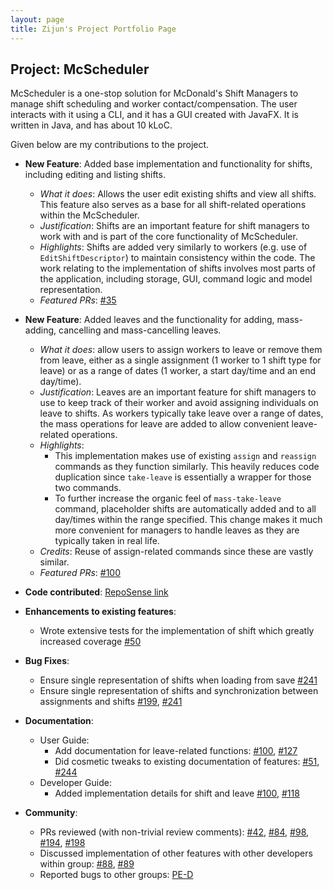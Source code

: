 ```yaml
---
layout: page
title: Zijun's Project Portfolio Page
---
```


## Project: McScheduler

McScheduler is a one-stop solution for McDonald's Shift Managers  to manage shift scheduling and worker contact/compensation. 
The user interacts with it using a CLI, and it has a GUI created with JavaFX. It is written in Java, and has about 10 kLoC.

Given below are my contributions to the project.

* **New Feature**: Added base implementation and functionality for shifts, including editing and listing shifts.
  * _What it does_: Allows the user edit existing shifts and view all shifts. This feature also serves as a base for all shift-related operations within the McScheduler.
  * _Justification_: Shifts are an important feature for shift managers to work with and is part of the core functionality of McScheduler.
  * _Highlights_: Shifts are added very similarly to workers (e.g. use of `EditShiftDescriptor`) to maintain consistency within the code.
    The work relating to the implementation of shifts involves most parts of the application, including storage, GUI, command logic and model representation.
  * _Featured PRs_: [\#35](https://github.com/AY2021S1-CS2103-F10-4/tp/pull/35)
  
* **New Feature**: Added leaves and the functionality for adding, mass-adding, cancelling and mass-cancelling leaves.
  * _What it does_: allow users to assign workers to leave or remove them from leave, either as a single assignment (1 worker to 1 shift type for leave)
  or as a range of dates (1 worker, a start day/time and an end day/time).
  * _Justification_: Leaves are an important feature for shift managers to use to keep track of their worker and avoid assigning individuals on leave
  to shifts. As workers typically take leave over a range of dates, the mass operations for leave are added to allow convenient leave-related operations.
  * _Highlights_: 
    * This implementation makes use of existing `assign` and `reassign` commands as they function similarly. This heavily reduces code duplication since `take-leave`
    is essentially a wrapper for those two commands. 
    * To further increase the organic feel of `mass-take-leave` command, placeholder shifts are automatically added and to all day/times within the range specified.
    This change makes it much more convenient for managers to handle leaves as they are typically taken in real life.
  * _Credits_: Reuse of assign-related commands since these are vastly similar.
  * _Featured PRs_: [\#100](https://github.com/AY2021S1-CS2103-F10-4/tp/pull/100)

* **Code contributed**: [RepoSense link](https://nus-cs2103-ay2021s1.github.io/tp-dashboard/#breakdown=true&search=F10-4&sort=groupTitle&sortWithin=title&since=2020-08-14&timeframe=commit&mergegroup=&groupSelect=groupByRepos&checkedFileTypes=docs~functional-code~test-code~other&tabOpen=true&tabType=authorship&tabAuthor=WangZijun97&tabRepo=AY2021S1-CS2103-F10-4%2Ftp%5Bmaster%5D&authorshipIsMergeGroup=false&authorshipFileTypes=docs~functional-code~test-code)

* **Enhancements to existing features**:
  * Wrote extensive tests for the implementation of shift which greatly increased coverage [\#50](https://github.com/AY2021S1-CS2103-F10-4/tp/pull/50)
  
* **Bug Fixes**:
  * Ensure single representation of shifts when loading from save [\#241](https://github.com/AY2021S1-CS2103-F10-4/tp/pull/241)
  * Ensure single representation of shifts and synchronization between assignments and shifts [\#199](https://github.com/AY2021S1-CS2103-F10-4/tp/pull/199), 
    [\#241](https://github.com/AY2021S1-CS2103-F10-4/tp/pull/241)

* **Documentation**:
  * User Guide:
    * Add documentation for leave-related functions: [\#100](https://github.com/AY2021S1-CS2103-F10-4/tp/pull/100), 
    [\#127](https://github.com/AY2021S1-CS2103-F10-4/tp/pull/127)
    * Did cosmetic tweaks to existing documentation of features: [\#51](https://github.com/AY2021S1-CS2103-F10-4/tp/pull/51), 
    [\#244](https://github.com/AY2021S1-CS2103-F10-4/tp/pull/244)
  * Developer Guide:
    * Added implementation details for shift and leave [\#100](https://github.com/AY2021S1-CS2103-F10-4/tp/pull/100), 
      [\#118](https://github.com/AY2021S1-CS2103-F10-4/tp/pull/118)

* **Community**:
  * PRs reviewed (with non-trivial review comments): [\#42](https://github.com/AY2021S1-CS2103-F10-4/tp/pull/42), 
  [\#84](https://github.com/AY2021S1-CS2103-F10-4/tp/pull/84), [\#98](https://github.com/AY2021S1-CS2103-F10-4/tp/pull/98), 
  [\#194](https://github.com/AY2021S1-CS2103-F10-4/tp/pull/194), [\#198](https://github.com/AY2021S1-CS2103-F10-4/tp/pull/198)
  * Discussed implementation of other features with other developers within group: [\#88](https://github.com/AY2021S1-CS2103-F10-4/tp/issues/89), 
  [\#89](https://github.com/AY2021S1-CS2103-F10-4/tp/pull/89)
  * Reported bugs to other groups: [PE-D](https://github.com/wangzijun97/ped/issues)

